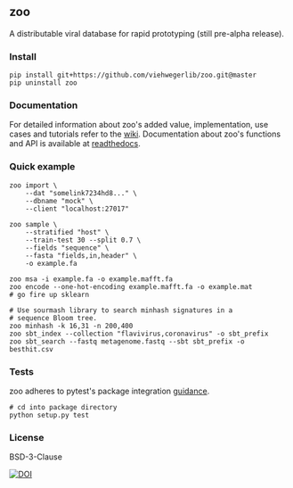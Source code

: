 ## zoo

A distributable viral database for rapid prototyping (still pre-alpha release).

### Install

```
pip install git+https://github.com/viehwegerlib/zoo.git@master
pip uninstall zoo
```

### Documentation

For detailed information about zoo's added value, implementation, use cases and tutorials refer to the [wiki](https://github.com/viehwegerlib/zoo/wiki). Documentation about zoo's functions and API is available at [readthedocs](https://readthedocs.org/).

### Quick example

```
zoo import \
    --dat "somelink7234hd8..." \
    --dbname "mock" \
    --client "localhost:27017"

zoo sample \
    --stratified "host" \
    --train-test 30 --split 0.7 \
    --fields "sequence" \
    --fasta "fields,in,header" \
    -o example.fa

zoo msa -i example.fa -o example.mafft.fa
zoo encode --one-hot-encoding example.mafft.fa -o example.mat
# go fire up sklearn

# Use sourmash library to search minhash signatures in a
# sequence Bloom tree.
zoo minhash -k 16,31 -n 200,400
zoo sbt_index --collection "flavivirus,coronavirus" -o sbt_prefix
zoo sbt_search --fastq metagenome.fastq --sbt sbt_prefix -o besthit.csv
```

### Tests

zoo adheres to pytest's package integration [guidance](http://doc.pytest.org/en/latest/goodpractices.html).

```
# cd into package directory
python setup.py test
```

### License

BSD-3-Clause

[![DOI](https://zenodo.org/badge/84596868.svg)](https://zenodo.org/badge/latestdoi/84596868)